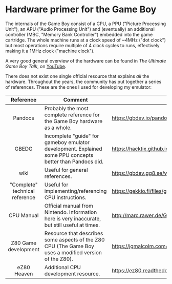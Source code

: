 # Hardware primer for the Game Boy
The internals of the Game Boy consist of a CPU, a PPU ("Picture Processing Unit"),
an APU ("Audio Processing Unit") and (eventually) an additional controller (MBC, "Memory Bank Controller")
embedded into the game cartridge. The whole machine runs at a clock speed of ~4MHz ("dot clock")
but most operations require multiple of 4 clock cycles to runs, effectively making it a 1MHz clock ("machine clock").

A very good general overview of the hardware can be found in _The Ultimate Game Boy Talk_, on
[YouTube](https://www.youtube.com/watch?v=HyzD8pNlpwI).

There does not exist one single official resource that explains _all_ the hardware. Throughout the years,
the community has put together a series of references. These are the ones I used for developing my emulator:

|           Reference            | Comment                                                                                                   | Link                                              |
|:------------------------------:|-----------------------------------------------------------------------------------------------------------|---------------------------------------------------|
|            Pandocs             | Probably the most complete reference for the Game Boy hardware as a whole.                                | https://gbdev.io/pandocs/                         |
|             GBEDG              | Incomplete "guide" for gameboy emulator development. Explained some PPU concepts better than Pandocs did. | https://hacktix.github.io/GBEDG/                  |
|              wiki              | Useful for general references.                                                                            | https://gbdev.gg8.se/wiki/articles/Main_Page      |
| "Complete" technical reference | Useful for implementing/referencing CPU instructions.                                                     | https://gekkio.fi/files/gb-docs/gbctr.pdf         |
|           CPU Manual           | Official manual from Nintendo. Information here is very inaccurate, but still useful at times.            | http://marc.rawer.de/Gameboy/Docs/GBCPUman.pdf    |
|      Z80 Game development      | Resource that describes some aspects of the Z80 CPU (The Game Boy uses a modified version of the Z80).    | https://jgmalcolm.com/z80/                        |
|          eZ80 Heaven           | Additional CPU development resource.                                                                      | https://ez80.readthedocs.io/en/latest/index.html  |
